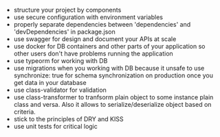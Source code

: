 - structure your project by components
- use secure configuration with environment variables
- properly separate dependencies between 'dependencies' and 'devDependencies' in package.json
- use swagger for design and document your APIs at scale
- use docker for DB containers and other parts of your application so other users don't have problems running the application
- use typeorm for working with DB 
- use migrations when you working with DB because it unsafe to use synchronize: true for schema synchronization on production once you get data in your database
- use class-validator for validation
- use class-transformer to tranfsorm plain object to some instance plain class and versa. Also it allows to serialize/deserialize object based on criteria.
- stick to the principles of DRY and KISS
- use unit tests for critical logic